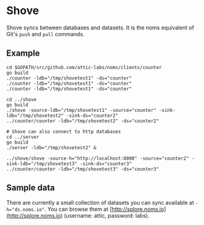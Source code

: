 # Shove

Shove syncs between databases and datasets. It is the noms equivalent of Git's `push` and `pull` commands.

## Example

```
cd $GOPATH/src/github.com/attic-labs/noms/clients/counter
go build
./counter -ldb="/tmp/shovetest1" -ds="counter"
./counter -ldb="/tmp/shovetest1" -ds="counter"
./counter -ldb="/tmp/shovetest1" -ds="counter"

cd ../shove
go build
./shove -source-ldb="/tmp/shovetest1" -source="counter" -sink-ldb="/tmp/shovetest2" -sink-ds="counter2"
../counter/counter -ldb="/tmp/shovetest2" -ds="counter2"

# Shove can also connect to http databases
cd ../server
go build
./server -ldb="/tmp/shovetest2" &

../shove/shove -source-h="http://localhost:8000" -source="counter2" -sink-ldb="/tmp/shovetest3" -sink-ds="counter3"
../counter/counter -ldb="/tmp/shovetest3" -ds="counter3"
```

## Sample data

There are currently a small collection of datasets you can sync available at `-h="ds.noms.io"`. You can browse them at [http://splore.noms.io](http://splore.noms.io) (username: attic, password: labs).
